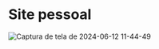﻿# Site pessoal

![Captura de tela de 2024-06-12 11-44-49](https://github.com/Mateus-olv-dev/portifolio.V1.0/assets/143757160/bd555653-04e9-45b2-b28e-4930227a7a60)
